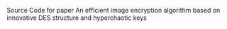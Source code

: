 Source Code for paper An efficient image encryption algorithm based on innovative DES structure and hyperchaotic keys
